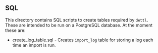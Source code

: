 ## SQL

This directory contains SQL scripts to create tables required by `dettl`. These are intended to be run on a PostgreSQL database. At the moment these are:

* create_log_table.sql - Creates `import_log` table for storing a log each time an import is run.
